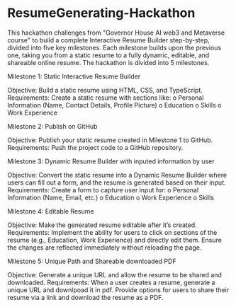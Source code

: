 # ResumeGenerating-Hackathon
This hackathon challenges from "Governor House AI web3 and Metaverse course" to build a complete Interactive Resume Builder step-by-step,  divided into five key milestones. Each milestone builds upon the previous one, taking you from a  static resume to a fully dynamic, editable, and shareable online resume. The hackathon is divided into 5 milestones.

Milestone 1: Static Interactive Resume Builder

Objective:
Build a static resume using HTML, CSS, and TypeScript.
Requirements:
Create a static resume with sections like:
o Personal Information (Name, Contact Details, Profile Picture)
o Education
o Skills
o Work Experience

Milestone 2: Publish on GitHub

Objective:
Publish your static resume created in Milestone 1 to GitHub.
Requirements:
Push the project code to a GitHub repository.

Milestone 3: Dynamic Resume Builder with inputed information by user

Objective:
Convert the static resume into a Dynamic Resume Builder where users can fill out a form, and the
resume is generated based on their input.
Requirements:
Create a form to capture user input for:
o Personal Information (Name, Email, etc.)
o Education
o Work Experience
o Skills

Milestone 4: Editable Resume

Objective:
Make the generated resume editable after it’s created.
Requirements:
Implement the ability for users to click on sections of the resume (e.g., Education, Work
Experience) and directly edit them.
Ensure the changes are reflected immediately without reloading the page.

Milestone 5: Unique Path and Shareable downloaded PDF

Objective:
Generate a unique URL and allow the resume to be
shared and downloaded.
Requirements:
When a user creates a resume, generate a unique URL and downlpoad it in pdf.
Provide options for users to share their resume via a link and download the resume as a
PDF.
